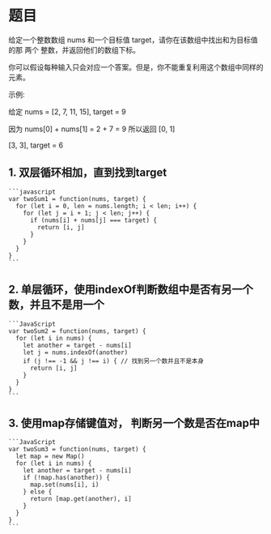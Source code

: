 # 题目

给定一个整数数组 nums 和一个目标值 target，请你在该数组中找出和为目标值的那 两个 整数，并返回他们的数组下标。

你可以假设每种输入只会对应一个答案。但是，你不能重复利用这个数组中同样的元素。

示例:

给定 nums = [2, 7, 11, 15], target = 9

因为 nums[0] + nums[1] = 2 + 7 = 9
所以返回 [0, 1]

[3, 3], target = 6

## 1. 双层循环相加，直到找到target

    ```javascript
    var twoSum1 = function(nums, target) {
      for (let i = 0, len = nums.length; i < len; i++) {
        for (let j = i + 1; j < len; j++) {
          if (nums[i] + nums[j] === target) {
            return [i, j]
          }
        }
      }
    }
    ```

## 2. 单层循环，使用indexOf判断数组中是否有另一个数，并且不是用一个

    ```JavaScript
    var twoSum2 = function(nums, target) {
      for (let i in nums) {
        let another = target - nums[i]
        let j = nums.indexOf(another)
        if (j !== -1 && j !== i) { // 找到另一个数并且不是本身
          return [i, j]
        }
      }
    }
    ```

## 3. 使用map存储键值对， 判断另一个数是否在map中

    ```JavaScript
    var twoSum3 = function(nums, target) {
      let map = new Map()
      for (let i in nums) {
        let another = target - nums[i]
        if (!map.has(another)) {
          map.set(nums[i], i)
        } else {
          return [map.get(another), i]
        }
      }
    }
    ```
